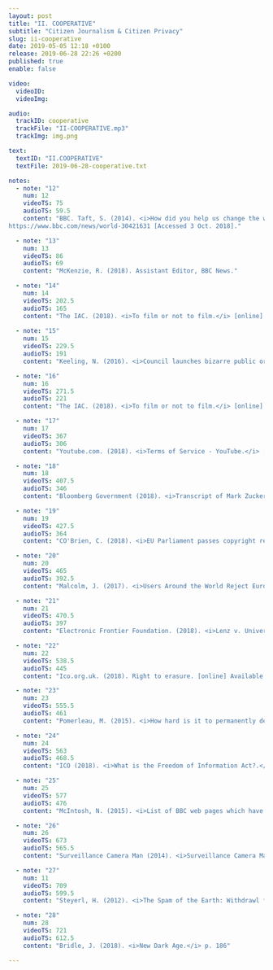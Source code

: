 ```yaml
---
layout: post
title: "II. COOPERATIVE"
subtitle: "Citizen Journalism & Citizen Privacy"
slug: ii-cooperative
date: 2019-05-05 12:18 +0100
release: 2019-06-28 22:26 +0200
published: true
enable: false

video:
  videoID: 
  videoImg: 

audio:
  trackID: cooperative
  trackFile: "II-COOPERATIVE.mp3"
  trackImg: img.png

text:
  textID: "II.COOPERATIVE"
  textFile: 2019-06-28-cooperative.txt

notes:
  - note: "12"
    num: 12
    videoTS: 75
    audioTS: 59.5
    content: "BBC. Taft, S. (2014). <i>How did you help us change the way we report the news?</i> [online] Available at&#58;
https://www.bbc.com/news/world-30421631 [Accessed 3 Oct. 2018]."

  - note: "13"
    num: 13
    videoTS: 86
    audioTS: 69
    content: "McKenzie, R. (2018). Assistant Editor, BBC News."

  - note: "14"
    num: 14
    videoTS: 202.5
    audioTS: 165
    content: "The IAC. (2018). <i>To film or not to film.</i> [online] Available at&#58; https://www.theiac.org.uk/resourcesnew/filming-in-public/filming-in-public.html [Accessed 3 Oct. 2018]."
  
  - note: "15"
    num: 15
    videoTS: 229.5
    audioTS: 191
    content: "Keeling, N. (2016). <i>Council launches bizarre public order notice banning people from swearing at Salford Quays.</i> [online] men. Available at&#58; https://www.manchestereveningnews.co.uk/news/greater-manchester-news/salford-quays-to-ban-swearing-10978987 [Accessed 27 Sep. 2018]."

  - note: "16"
    num: 16
    videoTS: 271.5
    audioTS: 221
    content: "The IAC. (2018). <i>To film or not to film.</i> [online] Available at&#58; https://www.theiac.org.uk/resourcesnew/filming-in-public/filming-in-public.html [Accessed 3 Oct. 2018]."

  - note: "17"
    num: 17
    videoTS: 367
    audioTS: 306
    content: "Youtube.com. (2018). <i>Terms of Service - YouTube.</i> [online] Available at&#58; https://www.youtube.com/static?gl=GB&template=terms [Accessed 3 Oct. 2018]."

  - note: "18"
    num: 18
    videoTS: 407.5
    audioTS: 346
    content: "Bloomberg Government (2018). <i>Transcript of Mark Zuckerberg’s Senate hearing.</i> [online] Washington Post. Available at&#58; https://www.washingtonpost.com/news/the-switch/wp/2018/04/10/transcript-of-mark-zuckerbergs-senate-hearing/?noredirect=on&utm_term=.6fa753f27793 [Accessed 3 Oct. 2018]."

  - note: "19"
    num: 19
    videoTS: 427.5
    audioTS: 364
    content: "CO'Brien, C. (2018). <i>EU Parliament passes copyright reform, but fate of controversial ‘link tax’ and ‘upload filter’ uncertain.</i> [online] VentureBeat. Available at&#58; https://venturebeat.com/2018/09/12/eu-parliament-passes-copyright-reform-but-fate-of-controversial-link-tax-and-upload-filter-uncertain/ [Accessed 3 Oct. 2018]."

  - note: "20"
    num: 20
    videoTS: 465
    audioTS: 392.5
    content: "Malcolm, J. (2017). <i>Users Around the World Reject Europe's Upload Filtering Proposal.</i> [online] Electronic Frontier Foundation. Available at&#58; https://www.eff.org/deeplinks/2016/11/users-around-world-reject-europes-upload-filtering-proposal [Accessed 3 Oct. 2018]."

  - note: "21"
    num: 21
    videoTS: 470.5
    audioTS: 397
    content: "Electronic Frontier Foundation. (2018). <i>Lenz v. Universal.</i> [online] Available at&#58; https://www.eff.org/cases/lenz-v-universal [Accessed 3 Oct. 2018]."

  - note: "22"
    num: 22
    videoTS: 538.5
    audioTS: 445
    content: "Ico.org.uk. (2018). Right to erasure. [online] Available at&#58; https://ico.org.uk/for-organisations/guide-to-the-general-data-protection-regulation-gdpr/individual-rights/right-to-erasure/ [Accessed 3 Oct. 2018]."

  - note: "23"
    num: 23
    videoTS: 555.5
    audioTS: 461
    content: "Pomerleau, M. (2015). <i>How hard is it to permanently delete data? -- GCN.</i> [online] GCN. Available at&#58; https://gcn.com/articles/2015/03/31/deleted-emails.aspx [Accessed 3 Oct. 2018]."

  - note: "24"
    num: 24
    videoTS: 563
    audioTS: 468.5
    content: "ICO (2018). <i>What is the Freedom of Information Act?.</i> [online] Ico.org.uk. Available at&#58; https://ico.org.uk/for-organisations/guide-to-freedom-of-information/what-is-the-foi-act/ [Accessed 3 Oct. 2018]."

  - note: "25"
    num: 25
    videoTS: 577
    audioTS: 476
    content: "McIntosh, N. (2015). <i>List of BBC web pages which have been removed from Google's search results.</i> [online] Technology & Creativity Blog. Available at&#58; http://www.bbc.co.uk/blogs/internet/entries/1d765aa8-600b-4f32-b110-d02fbf7fd379 [Accessed 3 Oct. 2018]."

  - note: "26"
    num: 26
    videoTS: 673
    audioTS: 565.5
    content: "Surveillance Camera Man (2014). <i>Surveillance Camera Man 6.</i> [online] Vimeo. Available at&#58; https://vimeo.com/98862974 [Accessed 3 Oct. 2018]."

  - note: "27"
    num: 11
    videoTS: 709
    audioTS: 599.5
    content: "Steyerl, H. (2012). <i>The Spam of the Earth: Withdrawl from Representation, in The Wretched of the Screen</i>, Sternberg Press, Berlin 2012 p. 160-175"

  - note: "28"
    num: 28
    videoTS: 721
    audioTS: 612.5
    content: "Bridle, J. (2018). <i>New Dark Age.</i> p. 186"

---
```

